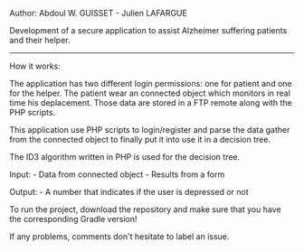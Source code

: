 Author: Abdoul W. GUISSET - Julien LAFARGUE

Development of a secure application to assist Alzheimer suffering patients and their helper.

----

How it works:

The application has two different login permissions: one for patient and one for the helper. The patient wear an connected object which monitors in real time his deplacement. Those data are stored in a FTP remote along with the PHP scripts.

This application use PHP scripts to login/register and parse the data gather from the connected object to finally put it into use it in a decision tree.

The ID3 algorithm written in PHP is used for the decision tree.

Input: 
	- Data from connected object
	- Results from a form

Output:
	- A number that indicates if the user is depressed or not
	
To run the project, download the repository and make sure that you have the corresponding Gradle version!

If any problems, comments don't hesitate to label an issue.
